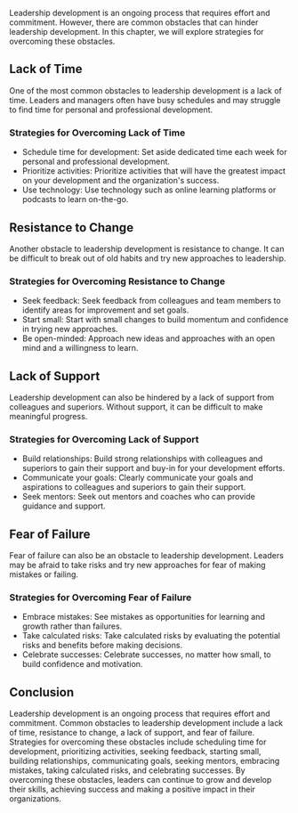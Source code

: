 
Leadership development is an ongoing process that requires effort and commitment. However, there are common obstacles that can hinder leadership development. In this chapter, we will explore strategies for overcoming these obstacles.

Lack of Time
------------

One of the most common obstacles to leadership development is a lack of time. Leaders and managers often have busy schedules and may struggle to find time for personal and professional development.

### Strategies for Overcoming Lack of Time

* Schedule time for development: Set aside dedicated time each week for personal and professional development.
* Prioritize activities: Prioritize activities that will have the greatest impact on your development and the organization's success.
* Use technology: Use technology such as online learning platforms or podcasts to learn on-the-go.

Resistance to Change
--------------------

Another obstacle to leadership development is resistance to change. It can be difficult to break out of old habits and try new approaches to leadership.

### Strategies for Overcoming Resistance to Change

* Seek feedback: Seek feedback from colleagues and team members to identify areas for improvement and set goals.
* Start small: Start with small changes to build momentum and confidence in trying new approaches.
* Be open-minded: Approach new ideas and approaches with an open mind and a willingness to learn.

Lack of Support
---------------

Leadership development can also be hindered by a lack of support from colleagues and superiors. Without support, it can be difficult to make meaningful progress.

### Strategies for Overcoming Lack of Support

* Build relationships: Build strong relationships with colleagues and superiors to gain their support and buy-in for your development efforts.
* Communicate your goals: Clearly communicate your goals and aspirations to colleagues and superiors to gain their support.
* Seek mentors: Seek out mentors and coaches who can provide guidance and support.

Fear of Failure
---------------

Fear of failure can also be an obstacle to leadership development. Leaders may be afraid to take risks and try new approaches for fear of making mistakes or failing.

### Strategies for Overcoming Fear of Failure

* Embrace mistakes: See mistakes as opportunities for learning and growth rather than failures.
* Take calculated risks: Take calculated risks by evaluating the potential risks and benefits before making decisions.
* Celebrate successes: Celebrate successes, no matter how small, to build confidence and motivation.

Conclusion
----------

Leadership development is an ongoing process that requires effort and commitment. Common obstacles to leadership development include a lack of time, resistance to change, a lack of support, and fear of failure. Strategies for overcoming these obstacles include scheduling time for development, prioritizing activities, seeking feedback, starting small, building relationships, communicating goals, seeking mentors, embracing mistakes, taking calculated risks, and celebrating successes. By overcoming these obstacles, leaders can continue to grow and develop their skills, achieving success and making a positive impact in their organizations.
